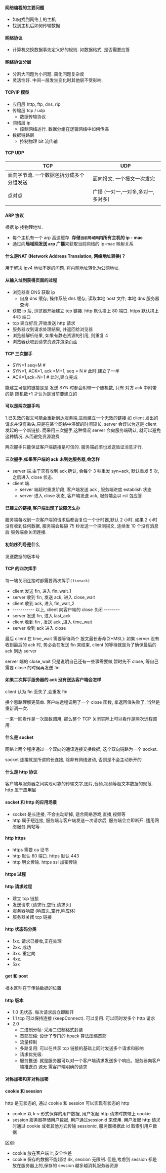 #### 网络编程的主要问题

- 如何找到网络上的主机
- 找到主机后如何传输数据

#### 网络协议

- 计算机交换数据事先定义好的规则. 如数据格式, 是否需要应答

#### 网络协议分层

- 分割大问题为小问题. 简化问题复杂度
- 灵活性好. 中间一层发生变化时其他层不受影响.

#### TCP/IP 模型

- 应用层     http, ftp, dns, rip
- 传输层     tcp / udp
  - 数据传输协议
- 网络层     ip
  - 控制网络运行. 数据分组在逻辑网络中如何传递
- 数据链路层
  - 控制物理 bit 流传输



#### TCP UDP

| TCP                                      | UDP                                |
| ---------------------------------------- | ---------------------------------- |
| 面向字节流. 一个数据包拆分成多个分组发送 | 面向报文. 一个报文一次发完         |
| 点对点                                   | 广播 (一对一,一对多,多对一,多对多) |
|                                          |                                    |



#### ARP 协议

根据 ip 找物理地址.

- 每个主机有一个 arp 高速缓存. **存储`当前局域网`内所有主机的 ip - mac**
- 通过向**局域网发送 arp 广播**来获取当前网络的 ip-mac 映射关系



#### 什么是NAT (Network Address Translation, 网络地址转换)？

用于解决 ipv4 地址不足的问题. 将内网地址转化为公网地址.



#### 从输入址到获得页面的过程

- 浏览器查 DNS 获取 ip
  - 自身 dns 缓存; 操作系统 dns 缓存; 读取本地 host 文件; 本地 dns 服务器查询.
- 获取 ip 后, 浏览器开始建立 tcp 链接.  http 默认拼上 80 端口. https 默认拼上 443 端口
- tcp 建立好后,开始发送 http 请求
- 服务器收到请求处理结果, 并返回给浏览器
- 浏览器解析结果, 如果有静态资源的引用, 则重复 4
- 浏览器获取到请求资源并渲染页面



#### TCP 三次握手

- SYN=1  seq=M            							 #                                         
- SYN=1, ACK=1, ack =M+1, seq = N      # 此时,建立了一半
- ACK=1,ack=N+1                                     # 此时,建立完成

能建立可信的链接是是 发送 SYN 时都会附带一个随机数, 只有 对方 ack 中附带的是 随机数+1 才认为是当前要建立的



#### 可以是两次握手吗

1.已失效的报文可能会重新到达服务端,进而建立一个无效的链接
		如 client 发出的请求并没有丢失,只是在某个网络中滞留的时间较长, server 会误以为这是 client 发起的一个新链接. 而采用三次握手,这种情况 server 会向服务端确认, 就可以避免这种情况. 从而避免资源浪费

两次握手只能保证客户端链接是可信的. 服务端必须也发送验证消息才行.



#### 三次握手,如果客户端的 ack 未到达服务器,会怎样

- server 端.由于灭有收到 ack 确认, 会每个 3 秒重发 syn+ack, 默认重发 5 次,之后进入 close 状态.
- client 端.
  - server 端超时重发阶段, 客户端发送 ack , 服务端进度 establish 状态
  - server 进入 close 状态, 客户端发送 ack, 服务端会以 rst 包应答



#### 已建立的链接,客户端出现了故障怎么办

服务端每收到一次客户端的请求后都会复位一个计时器,默认 2 小时. 如果 2 小时没有收到任何数据, 服务端会每隔 75 秒发送一个探测报文, 连续发 10 个没有消息后 服务端会关闭连接.



#### 初始序列号是什么

发送数据的版本号



#### TCP 的四次挥手

每一端关闭连接时都需要两次挥手`(fin+ack)`

- client 发送 fin, 进入 fin_wait_1
- server 收到 fin, 发送 ack, 进入 close_wait
- client 收到 ack, 进入 fin_wait_2
- ----------- 以上, client 向客户端的 close 关闭 --------
- server 发送 fin, 进入 last_ack
- client 收到 fin , 发送 ack ,进入 time_wait
- server 收到 ack 进入 close



最后 client 在 time_wait 需要等待两个 报文最长寿命(2*MSL): 如果 server 没有收到最后的 ack 时, 势必会在发送 fin 来结束, client 的等待就是为了确保最后的 ack 到达 server

server 端的 close_wait 只是说明自己还有一些事需要做,暂时先不 close, 等自己需要 close 的时候再发送 fin



#### 如果二次挥手服务器的 ack 没有送达客户端会怎样

client 认为 fin 丢失了,会重发 fin

换个思路理解更简单.  客户端远程调用了一个 close 函数, 拿返回值失败了, 当然是重新调一次.

一来一回看作是一次函数调用, 那么整个 TCP 关闭实际上可以看作是两次远程调用.



#### 什么是 socket

网络上两个程序通过一个双向的通讯连接交换数据, 这个双向链路为一个 socket.

socket 连接就是所谓的长连接, 除非有网络波动, 否则是不会主动断开的



#### 什么是 http 协议

客户端与服务器之间实现可靠的传输文字,图片,音频,视频等超文本数据的规范.
http 属于应用层



#### socket 和 http 的应用场景

- socket 是长连接, 不会主动断掉, 适合网络游戏,直播,视频等
- http 属于短连接, 服务端与客户端发送一次请求后, 服务端会立即断开. 适用网络服务,网站等.



#### http https

- https 需要 ca 证书
- http 默认 80 端口. https 默认 443
- http 明文传输. https ssl 加密传输



#### https 过程



#### http 请求过程

- 建立 tcp 链接
- 发送请求        (请求行,空行,请求头)
- 服务器响应    (响应头,空行,响应体)
- 服务器关闭 tcp 链接



#### http 状态码分类

- 1xx.  请求已接收,正在处理
- 2xx.  成功
- 3xx.  重定向
- 4xx.
- 5xx



#### get 和 post

根本区别在于传输数据的位置



#### http 版本

- 1.0 无状态. 每次请求后立即断开
- 1.1 tcp 可以保持连接 (keepConnect). 可以复用. 可以同时发多个 http 请求
- 2.0 
  - 二进制分帧: 采用二进制格式封装
  - 首部压缩: 设计了专门的 hpack 算法压缩首部
  - 流量控制
  - 多路复用: 可以在共享 tcp 链接的基础上同时发送多个请求和影响
  - 请求优先级: 
  - 服务推送: 就是服务器可以对一个客户端请求发送多个响应。服务器向客户端推送资 源无 需客户端明确的请求



#### 对称加密和非对称加密





#### cookie 和 session

http 是无状态的, 通过 cookie 和 session 可以实现有状态的 http

- cookie
  以 k-v 形式保存的用户数据, 用户发起 http 请求时携带上 cookie
- session
  服务器存储用户数据, 用户通过sessionid 来使用.
  用户发起 http 请求时通过 cookie 或者其他方式传输 sessionid, 服务器根据此 id 取索引用户数据

区别:

- cookie 放在客户端上,安全性差
- cookie 保存的数据不能超过 4k, session 无限制. 但是,考虑到 session 都是放在服务器上的,保存的 session 越多越消耗服务器资源















































